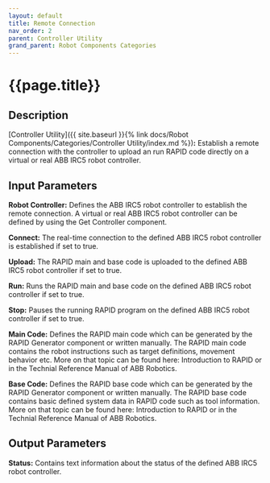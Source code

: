 ```yaml
---
layout: default
title: Remote Connection
nav_order: 2
parent: Controller Utility
grand_parent: Robot Components Categories
---
```


# **{{page.title}}**

## **Description**

[Controller Utility]({{ site.baseurl }}{% link docs/Robot Components/Categories/Controller Utility/index.md %})**:** Establish a remote connection with the controller to upload an run RAPID code directly on a virtual or real ABB IRC5 robot controller.

## **Input Parameters**

**Robot Controller:** Defines the ABB IRC5 robot controller to establish the remote connection. A virtual or real ABB IRC5 robot controller can be defined by using the Get Controller component.

**Connect:** The real-time connection to the defined ABB IRC5 robot controller is established if set to true.

**Upload:** The RAPID main and base code is uploaded to the defined ABB IRC5 robot controller if set to true.

**Run:** Runs the RAPID main and base code on the defined ABB IRC5 robot controller if set to true.

**Stop:** Pauses the running RAPID program on the defined ABB IRC5 robot controller if set to true.

**Main Code:** Defines the RAPID main code which can be generated by the RAPID Generator component or written manually. The RAPID main code contains the robot instructions such as target definitions, movement behavior etc. More on that topic can be found here: Introduction to RAPID or in the Technial Reference Manual of ABB Robotics.

**Base Code:** Defines the RAPID base code which can be generated by the RAPID Generator component or written manually. The RAPID base code contains basic defined system data in RAPID code such as tool information. More on that topic can be found here: Introduction to RAPID or in the Technial Reference Manual of ABB Robotics.

## **Output Parameters**

**Status:** Contains text information about the status of the defined ABB IRC5 robot controller.